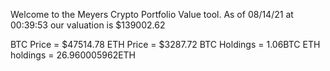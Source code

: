 Welcome to the Meyers Crypto Portfolio Value tool. 
As of 08/14/21 at 00:39:53 our valuation is $139002.62 

BTC Price = $47514.78
 ETH Price = $3287.72
BTC Holdings = 1.06BTC
 ETH holdings = 26.960005962ETH 
